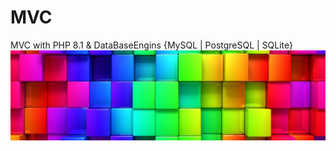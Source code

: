 # MVC
MVC with PHP 8.1 & DataBaseEngins {MySQL | PostgreSQL | SQLite}
<a href="https://egosanto.de/" target="_blank">![](/View/assets/images/colorful-wall.png)</a>

